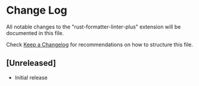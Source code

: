# Change Log

All notable changes to the "rust-formatter-linter-plus" extension will be documented in this file.

Check [Keep a Changelog](http://keepachangelog.com/) for recommendations on how to structure this file.

## [Unreleased]

- Initial release